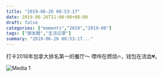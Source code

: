 ```yaml
---
title: "2019-06-26 08:53:17"
date: 2019-06-26T11:00:00+08:00
draft: false
categories: ["moments","2019","2019-06"]
tags: ["朋友圈","生活记录"]
summary: "2019-06-26 08:53:17..."
---
```


打卡2018年加拿大排名第一的餐厅～
嘌呤在燃烧🔥，钱包在流血💔。

![Media 1](/Moments/photos/2019-06-26/201906260853170.jpg)

